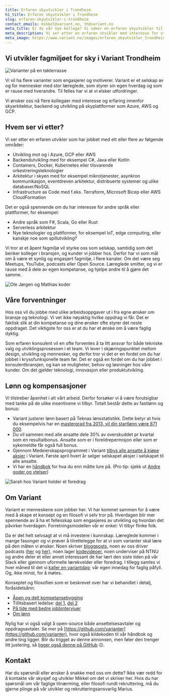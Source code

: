 ```yaml
---
title: Erfaren skyutvikler i Trondheim
h1_title: Erfaren skyutvikler i Trondheim
slug: erfaren-skyutvikler-i-trondheim
contact_emails: mikkel@variant.no, th@variant.no
meta_title: Er du vår nye kollega? Vi søker en erfaren skyutvikler til Variant Trondheim!
meta_description: Vi ser etter en erfaren utvikler med interesse for utvikling med skyteknologi.
meta_image: https://www.variant.no/images/erfaren_skyutvikler_trondheim_meta_corrected.jpg
---
```


## Vi utvikler fagmiljøet for sky i Variant Trondheim

![Varianter på en takterrasse](/images/utvikler-takterrasse.png)

Vi vil ha flere varianter som engasjerer og motiverer. Variant er et selskap av og for mennesker med stor læreglede, som styrer sin egen hverdag og som er rause med hverandre. Til felles har vi at vi elsker utfordringer.

Vi ønsker oss nå flere kollegaer med interesse og erfaring innenfor skyarkitektur, backend og utvikling på skyplattformer som Azure, AWS og GCP.

## Hvem ser vi etter?

Vi ser etter en erfaren utvikler som har jobbet med ett eller flere av følgende områder:

- Utvikling mot og i Azure, GCP eller AWS
- Backendutvikling med for eksempel C#, Java eller Kotlin
- Containers, Docker, Kubernetes eller tilsvarende orkestreringsteknologier
- Arkitektur i skyen med for eksempel mikrotjenester, asynkron kommunikasjon, eventdreven arkitektur, distribuerte systemer og ulike databaser/NoSQL
- Infrastructure as Code med f.eks. Terraform, Microsoft Bicep eller AWS CloudFormation

Det er også spennende om du har interesse for andre språk eller plattformer, for eksempel:

- Andre språk som F#, Scala, Go eller Rust
- Serverless arkitektur
- Nye teknologier og plattformer, for eksempel IoT, edge computing, eller kanskje noe som spillutvikling?

Vi tror at et åpent fagmiljø vil styrke oss som selskap, samtidig som det beriker kolleger i bransjen, og kunder vi jobber hos. Derfor har vi som mål om å være et synlig og engasjert fagmiljø, i flere kanaler. Om det være seg Meetups, YouTube, podcasts eller Open Source. Læreglede smitter, og vi er rause med å dele av egen kompetanse, og hjelpe andre til å gjøre det samme.

<div class="left"><img alt="Ole Jørgen og Mathias koder" src="/images/utvikler-olejorgen-mathias.png"/></div>

## Våre forventninger

Hos oss vil du jobbe med ulike arbeidsoppgaver ut i fra egne ønsker om bransje og teknologi. Vi vet ikke nøyaktig hvilke oppdrag vi får. Det er faktisk slik at din kompetanse og dine ønsker ofte styrer det neste oppdraget. Det viktigste for oss er at du har et ønske om å være faglig dyktig.

Som erfaren konsulent vil en ofte forventes å ta litt ansvar for både tekniske valg og utviklingsprosessen i et team. Vi lever i skjæringspunktet mellom design, utvikling og mennesker, og derfor tror vi det er en fordel om du har jobbet i kryssfunksjonelle team før. Det er også en fordel om du har jobbet i konsulentbransjen, og kan se muligheter, behov og løsninger hos våre kunder. Om det gjelder teknologi, innovasjon eller produktutvikling.

## Lønn og kompensasjoner

Vi tilstreber åpenhet i alt vårt arbeid. Derfor forsøker vi å være forutsigbar med tanke på de ulike insentivene vi tilbyr. Totalt består dette av fastlønn og bonus:

- Variant justerer lønn basert på Teknas lønsstatistikk. Dette betyr at hvis du eksempelvis har en [mastergrad fra 2013, vil din startlønn være 871 000](/kalkulator?year=2013&degree=masters).
- Du vil sammen med alle ansatte dele 30% av overskuddet pr kvartal som en resultatbonus. Ansatte som er i foreldrepermisjon eller som er sykemeldte får også full bonus.
- Gjennom Medeierskapsprogrammet i Variant [tilbys alle ansatte å kjøpe aksjer](https://blog.variant.no/invitasjon-til-%C3%A5-kj%C3%B8pe-aksjer-i-variant-as-27a29a307cb2) i Variant. Første april hvert år selger selskapet aksjer i selskapet til alle ansatte.
- Vi har en [håndbok](https://handbook.variant.no/) for hva du enn måtte lure på. (Pro tip: sjekk ut [Andre goder og ytelser](https://handbook.variant.no/#andre-goder-og-ytelser))

![Sarah hos Variant holder et foredrag](/images/utvikler-sarah.png)

## Om Variant

Variant er menneskene som jobber her. Vi har kommet sammen for å være med å skape et konsept og en filosofi vi selv tror på. Hverdagen blir mer spennende av å ha et fellesskap som engasjeres av utvikling og hvordan det påvirker hverdagen. Forretningsmodellen vår er enkel: Vi tilbyr flinke folk.

Da er det helt selvsagt at vi må investere i kunnskap. Læreglede kommer i mange fasonger og vi prøver å tilrettelegge for at vi som varianter skal lære på den måten vi ønsker. Noen skriver [bloggposts](https://blog.variant.no/), noen av oss driver podcasts ([her](http://bartjs.io/tag/podcast-episode/) og [her](https://kortslutning.fun/)), noen lager [kodevideoer](https://youtube.com/kodesnutt), noen underviser på NTNU og andre deler et eller annet interessant de har lært den siste tiden på vår Slack eller gjennom uformelle lærekvelder eller foredrag. I tillegg samles vi hver måned til det vi [kaller en variantdag](https://blog.variant.no/tagged/variantdag); vår egen innedag for faglig påfyll. Og, ikke minst, for å møtes.

Konseptet og filosofien som er beskrevet over har vi behandlet i detalj, foråsidetsånn:

- [Åpen og delt kompetansebygging](https://blog.variant.no/aapen-og-delt-kompetansebygging-c229771eee93)
- Tillitsbasert ledelse: [del 1](https://blog.variant.no/tillitsbasert-ledelse-del-1-hva-og-hvorfor-86f6aa485cf9), [del 2](https://blog.variant.no/tillitsbasert-ledelse-del-2-sette-retning-449452fcc6a6)
- [På tide med bedre jobbintervjuer](https://blog.variant.no/paa-tide-med-bedre-jobbintervjuer-e59f6789a134)
- [Om lønn](https://blog.variant.no/bonusutbetaling-og-l%C3%B8nnsjusteringer-c6d340f0a6d)

Nylig har vi også valgt å open-source både ansettelsesavtaler og oppdragsavtaler. Se mer på [https://github.com/varianter](https://github.com/varianter), hvor også kildekoden til vår håndbok og andre ting ligger. Blir du trigget av denne annonsen, men føler den trenger litt justering, så [ligger også denne på GitHub](https://github.com/varianter/variant.no/blob/master/src/jobs/pages/erfaren-skyutvikler-i-trondheim.md) 😉.

## Kontakt

Har du spørsmål eller ønsker å snakke med oss om dette? Ikke vær redd for å kontakte vår skysjef og utvikler Mikkel om det vi skriver her. Hvis du har spørsmål om vår faglige tilnærming, eller filosofi rundt rekruttering, må du gjerne plinge på vår utvikler og rekrutteringsansvarlig Marius.
